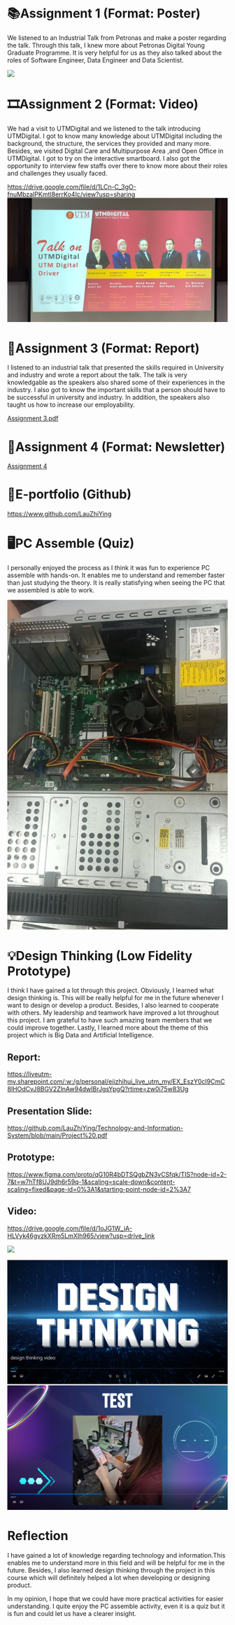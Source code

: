 # 📚Assignment 1 (Format: Poster)

We listened to an Industrial Talk from Petronas and make a poster regarding the talk. Through this talk, I knew more about Petronas Digital Young Graduate Programme. It is very helpful for us as they also talked about the roles of Software Engineer, Data Engineer and Data Scientist. 

  ![](https://github.com/LauZhiYing/Technology-and-Information-System/blob/main/Industrial%20talk%20PETRONAS%20Digital%20YGP.jpg)

# 🎞️Assignment 2 (Format: Video) 

We had a visit to UTMDigital and we listened to the talk introducing UTMDigital. I got to know many knowledge about UTMDigital including the background, the structure, the services they provided and many more. Besides, we visited Digital Care and Multipurpose Area ,and Open Office in UTMDigital. I got to try on the interactive smartboard. I also got the opportunity to interview few staffs over there to know more about their roles and challenges they usually faced.

https://drive.google.com/file/d/1LCn-C_3gO-fnuMbzaIPKmtI8errKo4Ic/view?usp=sharing
![](https://github.com/LauZhiYing/Technology-and-Information-System/blob/main/Assignment%202.png)

# 📑Assignment 3 (Format: Report) 

I listened to an industrial talk that presented the skills required in University and industry and wrote a report about the talk. The talk is very knowledgable as the speakers also shared some of their experiences in the industry. I also got to know the important skills that a person should have to be successful in university and industry. In addition, the speakers also taught us how to increase our employability. 

[Assignment 3.pdf](https://github.com/LauZhiYing/Technology-and-Information-System/blob/main/Assignment%203.pdf)

# 📰Assignment 4 (Format: Newsletter)

[Assignment 4](https://github.com/LauZhiYing/Technology-and-Information-System/blob/main/Assignment%204%20Newsletter%20(1).pdf)
# 🪪E-portfolio (Github)

https://www.github.com/LauZhiYing

# 🖥️PC Assemble (Quiz)

I personally enjoyed the process as I think it was fun to experience PC assemble with hands-on. It enables me to understand and remember faster than just studying the theory. It is really statisfying when seeing the PC that we assembled is able to work. 

![](https://github.com/LauZhiYing/Technology-and-Information-System/blob/main/PC%20Assemble.jpeg)

# 💡Design Thinking (Low Fidelity Prototype)

I think I have gained a lot through this project. Obviously, I learned what design thinking is. This will be really helpful for me in the future whenever I want to design or develop a product. Besides, I also learned to cooperate with others. My leadership and teamwork have improved a lot throughout this project. I am grateful to have such amazing team members that we could improve together. Lastly, I learned more about the theme of this project which is Big Data and Artificial Intelligence.

## Report:
https://liveutm-my.sharepoint.com/:w:/g/personal/eiizhihui_live_utm_my/EX_EszY0cI9CmC8lHOdCvJ8BGV2ZlnAw94dwIBrJgsYpgQ?rtime=zw0i75w83Ug
## Presentation Slide:
https://github.com/LauZhiYing/Technology-and-Information-System/blob/main/Project%20.pdf
## Prototype:
https://www.figma.com/proto/qG10R4bDTSQgbZN3vCSfqk/TIS?node-id=2-7&t=w7hTf8UJ9dh6r59q-1&scaling=scale-down&content-scaling=fixed&page-id=0%3A1&starting-point-node-id=2%3A7

## Video:
https://drive.google.com/file/d/1oJG1W_jA-HLVyk46gvzkXRm5LmXIh965/view?usp=drive_link

![](https://github.com/LauZhiYing/Technology-and-Information-System/blob/main/Design%20Thinking.png)

![](https://github.com/LauZhiYing/Technology-and-Information-System/blob/main/Design%20Thinking%20(1).png)
![](https://github.com/LauZhiYing/Technology-and-Information-System/blob/main/Assignment%202(1).png)


# Reflection
I have gained a lot of knowledge regarding technology and information.This enables me to understand more in this field and will be helpful for me in the future. Besides, I also learned design thinking through the project in this course which will definitely helped a lot when developing or designing product.

In my opinion, I hope that we could have more practical activities for easier understanding. I quite enjoy the PC assemble activity, even it is a quiz but it is fun and could let us have a clearer insight.
